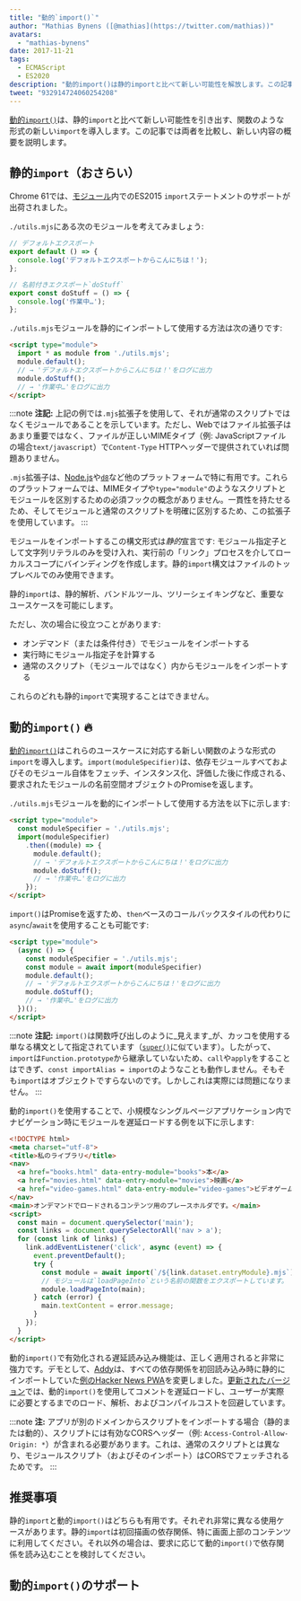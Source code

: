 ```yaml
---
title: "動的`import()`"
author: "Mathias Bynens ([@mathias](https://twitter.com/mathias))"
avatars: 
  - "mathias-bynens"
date: 2017-11-21
tags: 
  - ECMAScript
  - ES2020
description: "動的import()は静的importと比べて新しい可能性を解放します。この記事では両者を比較し、新しい内容の概要を説明します。"
tweet: "932914724060254208"
---
```

[動的`import()`](https://github.com/tc39/proposal-dynamic-import)は、静的`import`と比べて新しい可能性を引き出す、関数のような形式の新しい`import`を導入します。この記事では両者を比較し、新しい内容の概要を説明します。

<!--truncate-->
## 静的`import`（おさらい）

Chrome 61では、[モジュール](/features/modules)内でのES2015 `import`ステートメントのサポートが出荷されました。

`./utils.mjs`にある次のモジュールを考えてみましょう:

```js
// デフォルトエクスポート
export default () => {
  console.log('デフォルトエクスポートからこんにちは！');
};

// 名前付きエクスポート`doStuff`
export const doStuff = () => {
  console.log('作業中…');
};
```

`./utils.mjs`モジュールを静的にインポートして使用する方法は次の通りです:

```html
<script type="module">
  import * as module from './utils.mjs';
  module.default();
  // → 'デフォルトエクスポートからこんにちは！'をログに出力
  module.doStuff();
  // → '作業中…'をログに出力
</script>
```

:::note
**注記:** 上記の例では`.mjs`拡張子を使用して、それが通常のスクリプトではなくモジュールであることを示しています。ただし、Webではファイル拡張子はあまり重要ではなく、ファイルが正しいMIMEタイプ（例: JavaScriptファイルの場合`text/javascript`）で`Content-Type` HTTPヘッダーで提供されていれば問題ありません。

`.mjs`拡張子は、[Node.js](https://nodejs.org/api/esm.html#esm_enabling)や[`d8`](/docs/d8)など他のプラットフォームで特に有用です。これらのプラットフォームでは、MIMEタイプや`type="module"`のようなスクリプトとモジュールを区別するための必須フックの概念がありません。一貫性を持たせるため、そしてモジュールと通常のスクリプトを明確に区別するため、この拡張子を使用しています。
:::

モジュールをインポートするこの構文形式は*静的*宣言です: モジュール指定子として文字列リテラルのみを受け入れ、実行前の「リンク」プロセスを介してローカルスコープにバインディングを作成します。静的`import`構文はファイルのトップレベルでのみ使用できます。

静的`import`は、静的解析、バンドルツール、ツリーシェイキングなど、重要なユースケースを可能にします。

ただし、次の場合に役立つことがあります:

- オンデマンド（または条件付き）でモジュールをインポートする
- 実行時にモジュール指定子を計算する
- 通常のスクリプト（モジュールではなく）内からモジュールをインポートする

これらのどれも静的`import`で実現することはできません。

## 動的`import()` 🔥

[動的`import()`](https://github.com/tc39/proposal-dynamic-import)はこれらのユースケースに対応する新しい関数のような形式の`import`を導入します。`import(moduleSpecifier)`は、依存モジュールすべておよびそのモジュール自体をフェッチ、インスタンス化、評価した後に作成される、要求されたモジュールの名前空間オブジェクトのPromiseを返します。

`./utils.mjs`モジュールを動的にインポートして使用する方法を以下に示します:

```html
<script type="module">
  const moduleSpecifier = './utils.mjs';
  import(moduleSpecifier)
    .then((module) => {
      module.default();
      // → 'デフォルトエクスポートからこんにちは！'をログに出力
      module.doStuff();
      // → '作業中…'をログに出力
    });
</script>
```

`import()`はPromiseを返すため、`then`ベースのコールバックスタイルの代わりに`async`/`await`を使用することも可能です:

```html
<script type="module">
  (async () => {
    const moduleSpecifier = './utils.mjs';
    const module = await import(moduleSpecifier)
    module.default();
    // → 'デフォルトエクスポートからこんにちは！'をログに出力
    module.doStuff();
    // → '作業中…'をログに出力
  })();
</script>
```

:::note
**注記:** `import()`は関数呼び出しのように_見えます_が、カッコを使用する単なる構文として指定されています（[`super()`](https://developer.mozilla.org/en-US/docs/Web/JavaScript/Reference/Operators/super)に似ています）。したがって、`import`は`Function.prototype`から継承していないため、`call`や`apply`をすることはできず、`const importAlias = import`のようなことも動作しません。そもそも`import`はオブジェクトですらないのです。しかしこれは実際には問題になりません。
:::

動的`import()`を使用することで、小規模なシングルページアプリケーション内でナビゲーション時にモジュールを遅延ロードする例を以下に示します:

```html
<!DOCTYPE html>
<meta charset="utf-8">
<title>私のライブラリ</title>
<nav>
  <a href="books.html" data-entry-module="books">本</a>
  <a href="movies.html" data-entry-module="movies">映画</a>
  <a href="video-games.html" data-entry-module="video-games">ビデオゲーム</a>
</nav>
<main>オンデマンドでロードされるコンテンツ用のプレースホルダです。</main>
<script>
  const main = document.querySelector('main');
  const links = document.querySelectorAll('nav > a');
  for (const link of links) {
    link.addEventListener('click', async (event) => {
      event.preventDefault();
      try {
        const module = await import(`/${link.dataset.entryModule}.mjs`);
        // モジュールは`loadPageInto`という名前の関数をエクスポートしています。
        module.loadPageInto(main);
      } catch (error) {
        main.textContent = error.message;
      }
    });
  }
</script>
```

動的`import()`で有効化される遅延読み込み機能は、正しく適用されると非常に強力です。デモとして、[Addy](https://twitter.com/addyosmani)は、すべての依存関係を初回読み込み時に静的にインポートしていた[例のHacker News PWA](https://hnpwa-vanilla.firebaseapp.com/)を変更しました。[更新されたバージョン](https://dynamic-import.firebaseapp.com/)では、動的`import()`を使用してコメントを遅延ロードし、ユーザーが実際に必要とするまでのロード、解析、およびコンパイルコストを回避しています。

:::note
**注:** アプリが別のドメインからスクリプトをインポートする場合（静的または動的）、スクリプトには有効なCORSヘッダー（例: `Access-Control-Allow-Origin: *`）が含まれる必要があります。これは、通常のスクリプトとは異なり、モジュールスクリプト（およびそのインポート）はCORSでフェッチされるためです。
:::

## 推奨事項

静的`import`と動的`import()`はどちらも有用です。それぞれ非常に異なる使用ケースがあります。静的`import`は初回描画の依存関係、特に画面上部のコンテンツに利用してください。それ以外の場合は、要求に応じて動的`import()`で依存関係を読み込むことを検討してください。

## 動的`import()`のサポート

<feature-support chrome="63"
                 firefox="67"
                 safari="11.1"
                 nodejs="13.2 https://nodejs.medium.com/announcing-core-node-js-support-for-ecmascript-modules-c5d6dc29b663"
                 babel="yes https://babeljs.io/docs/en/babel-plugin-syntax-dynamic-import"></feature-support>
